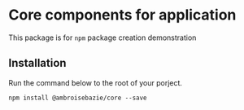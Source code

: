 # Core components for application
This package is for `npm` package creation demonstration

## Installation

Run the command below to the root of your porject.
```console
npm install @ambroisebazie/core --save
```

